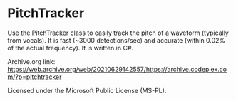 ﻿# PitchTracker

Use the PitchTracker class to easily track the pitch of a waveform (typically from vocals). It is fast (~3000 detections/sec) and accurate (within 0.02% of the actual frequency). It is written in C#.

Archive.org link: https://web.archive.org/web/20210629142557/https://archive.codeplex.com/?p=pitchtracker

Licensed under the Microsoft Public License (MS-PL).
